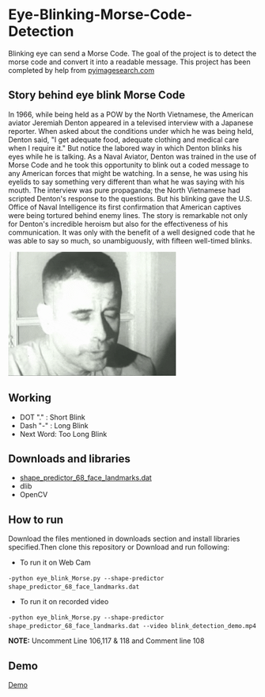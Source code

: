 # Eye-Blinking-Morse-Code-Detection
Blinking eye can send a Morse Code. The goal of the project is to detect the morse code and convert it into a readable message.
This project has been completed by help from [pyimagesearch.com](https://www.pyimagesearch.com/2017/04/24/eye-blink-detection-opencv-python-dlib/)

## Story behind eye blink Morse Code
In 1966, while being held as a POW by the North Vietnamese, the American aviator Jeremiah Denton appeared in a televised interview with a Japanese reporter. When asked about the conditions under which he was being held, Denton said, "I get adequate food, adequate clothing and medical care when I require it." But notice the labored way in which Denton blinks his eyes while he is talking. As a Naval Aviator, Denton was trained in the use of Morse Code and he took this opportunity to blink out a coded message to any American forces that might be watching. In a sense, he was using his eyelids to say something very different than what he was saying with his mouth.
The interview was pure propaganda; the North Vietnamese had scripted Denton's response to the questions. But his blinking gave the U.S. Office of Naval Intelligence its first confirmation that American captives were being tortured behind enemy lines. The story is remarkable not only for Denton's incredible heroism but also for the effectiveness of his communication. It was only with the benefit of a well designed code that he was able to say so much, so unambiguously, with fifteen well-timed blinks.

![Admiral](https://github.com/Rohit9403/Eye-Blinking-Morse-Code-Detection/blob/master/Admiral.gif)


## Working
- DOT  "." : Short Blink
- Dash "-" : Long Blink
- Next Word: Too Long Blink

## Downloads and libraries
- [shape_predictor_68_face_landmarks.dat](https://www.pyimagesearch.com/2017/04/24/eye-blink-detection-opencv-python-dlib/#download-the-code)
- dlib
- OpenCV

## How to run 
Download the files mentioned in downloads section and install libraries specified.Then clone this repository or Download and run following:
- To run it on Web Cam 

`-python eye_blink_Morse.py --shape-predictor shape_predictor_68_face_landmarks.dat`
- To run it on recorded video 

`-python eye_blink_Morse.py --shape-predictor shape_predictor_68_face_landmarks.dat --video blink_detection_demo.mp4`

**NOTE:** Uncomment Line 106,117 & 118 and Comment line 108

## Demo
[Demo](https://www.youtube.com/watch?v=Vs00hD6b60I)
